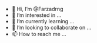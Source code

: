 - 👋 Hi, I’m @Farzadrng
- 👀 I’m interested in ...
- 🌱 I’m currently learning ...
- 💞️ I’m looking to collaborate on ...
- 📫 How to reach me ...

<!---
Farzadrng/Farzadrng is a ✨ special ✨ repository because its `README.md` (this file) appears on your GitHub profile.
You can click the Preview link to take a look at your changes.
--->
